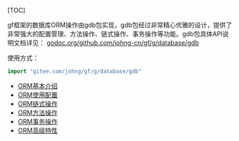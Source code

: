 [TOC]

gf框架的数据库ORM操作由gdb包实现，gdb包经过非常精心优雅的设计，提供了非常强大的配置管理、方法操作、链式操作、事务操作等功能。gdb包具体API说明文档详见： [godoc.org/github.com/johng-cn/gf/g/database/gdb](https://godoc.org/github.com/johng-cn/gf/g/database/gdb) 

使用方式：
```go
import "gitee.com/johng/gf/g/database/gdb"
```

* [ORM基本介绍](ORM基本介绍.md)
* [ORM使用配置](数据库配置.md)
* [ORM链式操作](ORM链式操作.md)
* [ORM方法操作](ORM方法操作.md)
* [ORM事务操作](ORM事务操作.md)
* [ORM高级特性](ORM高级用法.md)





